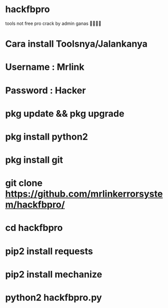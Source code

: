 # hackfbpro


tools not free pro crack by admin ganas 👻🤡👨‍💻

# Cara install Toolsnya/Jalankanya
# Username : Mrlink
# Password : Hacker

# pkg update && pkg upgrade
# pkg install python2
# pkg install git
# git clone https://github.com/mrlinkerrorsystem/hackfbpro/
# cd hackfbpro
# pip2 install requests
# pip2 install mechanize
# python2 hackfbpro.py
